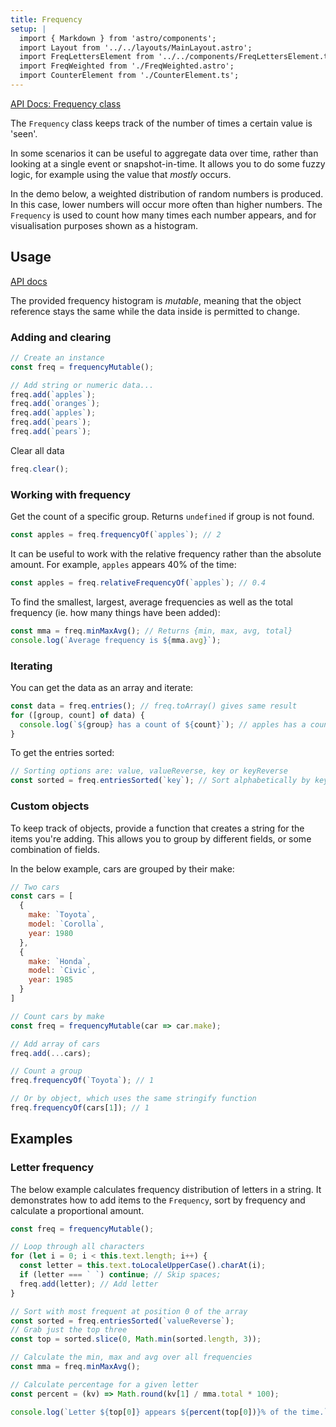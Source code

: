 ```yaml
---
title: Frequency
setup: |
  import { Markdown } from 'astro/components';
  import Layout from '../../layouts/MainLayout.astro';
  import FreqLettersElement from '../../components/FreqLettersElement.ts';
  import FreqWeighted from './FreqWeighted.astro';
  import CounterElement from './CounterElement.ts';
---
```


[API Docs: Frequency class](https://clinth.github.io/ixfx/classes/FrequencyMutable.html)

The `Frequency` class keeps track of the number of times a certain value is 'seen'.

In some scenarios it can be useful to aggregate data over time, rather than looking at a single event or snapshot-in-time. It allows you to do some fuzzy logic, for example using the value that _mostly_ occurs.

In the demo below, a weighted distribution of random numbers is produced. In this case, lower numbers will occur more often than higher numbers. The `Frequency` is used to count how many times each number appears, and for visualisation purposes shown as a histogram.

<FreqWeighted />

## Usage

[API docs](https://clinth.github.io/ixfx/classes/FrequencyMutable.html)

The provided frequency histogram is _mutable_, meaning that the object reference stays the same while the data inside is permitted to change.


### Adding and clearing

```js
// Create an instance
const freq = frequencyMutable();

// Add string or numeric data...
freq.add(`apples`);
freq.add(`oranges`);
freq.add(`apples`);
freq.add(`pears`);
freq.add(`pears`);
```

Clear all data
```js
freq.clear();
```

### Working with frequency

Get the count of a specific group. Returns `undefined` if group is not found.

```js
const apples = freq.frequencyOf(`apples`); // 2
```

It can be useful to work with the relative frequency rather than the absolute amount. For example, `apples` appears 40% of the time:

```js
const apples = freq.relativeFrequencyOf(`apples`); // 0.4
```

To find the smallest, largest, average frequencies as well as the total frequency (ie. how many things have been added):

```js
const mma = freq.minMaxAvg(); // Returns {min, max, avg, total}
console.log(`Average frequency is ${mma.avg}`);
```

### Iterating

You can get the data as an array and iterate:

```js
const data = freq.entries(); // freq.toArray() gives same result
for ([group, count] of data) {
  console.log(`${group} has a count of ${count}`); // apples has a count of 2...
}
```

To get the entries sorted:

```js
// Sorting options are: value, valueReverse, key or keyReverse
const sorted = freq.entriesSorted(`key`); // Sort alphabetically by key
```

### Custom objects

To keep track of objects, provide a function that creates a string for the items you're adding. This allows you to group by different fields, or some combination of fields.

In the below example, cars are grouped by their make:

```js
// Two cars
const cars = [
  {
    make: `Toyota`,
    model: `Corolla`,
    year: 1980
  },
  {
    make: `Honda`,
    model: `Civic`,
    year: 1985
  }
]

// Count cars by make
const freq = frequencyMutable(car => car.make);

// Add array of cars
freq.add(...cars);

// Count a group
freq.frequencyOf(`Toyota`); // 1

// Or by object, which uses the same stringify function
freq.frequencyOf(cars[1]); // 1
```

## Examples

### Letter frequency

The below example calculates frequency distribution of letters in a string. It demonstrates how to add items to the `Frequency`, sort by frequency and calculate a proportional amount.

```js
const freq = frequencyMutable();

// Loop through all characters
for (let i = 0; i < this.text.length; i++) {
  const letter = this.text.toLocaleUpperCase().charAt(i);
  if (letter === ` `) continue; // Skip spaces;
  freq.add(letter); // Add letter
}

// Sort with most frequent at position 0 of the array
const sorted = freq.entriesSorted(`valueReverse`);
// Grab just the top three
const top = sorted.slice(0, Math.min(sorted.length, 3));

// Calculate the min, max and avg over all frequencies
const mma = freq.minMaxAvg();

// Calculate percentage for a given letter
const percent = (kv) => Math.round(kv[1] / mma.total * 100);

console.log(`Letter ${top[0]} appears ${percent(top[0])}% of the time.`);
```

<freq-letters client:load />
